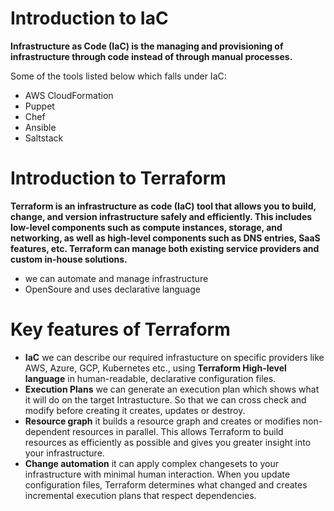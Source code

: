 # Introduction to IaC
**Infrastructure as Code (IaC) is the managing and provisioning of infrastructure through code instead of through manual processes.**

Some of the tools listed below which falls under IaC:
- AWS CloudFormation
- Puppet
- Chef
- Ansible
- Saltstack

# Introduction to Terraform
**Terraform is an infrastructure as code (IaC) tool that allows you to build, change, and version infrastructure safely and efficiently. This includes low-level components such as compute instances, storage, and networking, as well as high-level components such as DNS entries, SaaS features, etc. Terraform can manage both existing service providers and custom in-house solutions.**
- we can automate and manage infrastructure
- OpenSoure and uses declarative language

# Key features of Terraform
- **IaC** we can describe our required infrastucture on specific providers like AWS, Azure, GCP, Kubernetes etc., using **Terraform High-level language** in human-readable, declarative configuration files.
- **Execution Plans** we can generate an execution plan which shows what it will do on the target Intrastucture. So that we can cross check and modify before creating it creates, updates or destroy.
- **Resource graph** it builds a resource graph and creates or modifies non-dependent resources in parallel. This allows Terraform to build resources as efficiently as possible and gives you greater insight into your infrastructure.
- **Change automation** it can apply complex changesets to your infrastructure with minimal human interaction. When you update configuration files, Terraform determines what changed and creates incremental execution plans that respect dependencies.